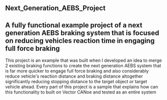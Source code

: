 ## Next_Generation_AEBS_Project

## A fully functional example project of a next generation AEBS braking system that is focused on reducing vehicles reaction time in engaging full force braking

This project is an example that was built when I developed an idea to merge 2 existing braking functions to create the next generation AEBS system that is far more quicker to engage full force braking and also considerably reduce vehicle's reaction distance and braking distance altogether significantly reducing stopping distance to the target object or target vehicle ahead. Every part of this project is a sample that explains how can this functionality to built on Vector CANoe and tested as an entire system


